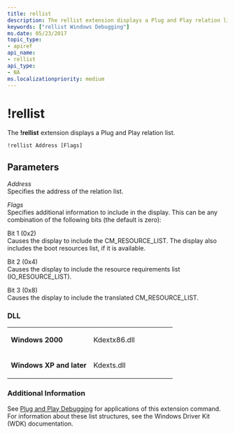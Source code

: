 ```yaml
---
title: rellist
description: The rellist extension displays a Plug and Play relation list.
keywords: ["rellist Windows Debugging"]
ms.date: 05/23/2017
topic_type:
- apiref
api_name:
- rellist
api_type:
- NA
ms.localizationpriority: medium
---
```


# !rellist


The **!rellist** extension displays a Plug and Play relation list.

```dbgcmd
!rellist Address [Flags] 
```

## <span id="ddk__rellist_dbg"></span><span id="DDK__RELLIST_DBG"></span>Parameters


<span id="_______Address______"></span><span id="_______address______"></span><span id="_______ADDRESS______"></span> *Address*   
Specifies the address of the relation list.

<span id="_______Flags______"></span><span id="_______flags______"></span><span id="_______FLAGS______"></span> *Flags*   
Specifies additional information to include in the display. This can be any combination of the following bits (the default is zero):

<span id="Bit_1__0x2_"></span><span id="bit_1__0x2_"></span><span id="BIT_1__0X2_"></span>Bit 1 (0x2)  
Causes the display to include the CM\_RESOURCE\_LIST. The display also includes the boot resources list, if it is available.

<span id="Bit_2__0x4_"></span><span id="bit_2__0x4_"></span><span id="BIT_2__0X4_"></span>Bit 2 (0x4)  
Causes the display to include the resource requirements list (IO\_RESOURCE\_LIST).

<span id="Bit_3__0x8_"></span><span id="bit_3__0x8_"></span><span id="BIT_3__0X8_"></span>Bit 3 (0x8)  
Causes the display to include the translated CM\_RESOURCE\_LIST.

### <span id="DLL"></span><span id="dll"></span>DLL

<table>
<colgroup>
<col width="50%" />
<col width="50%" />
</colgroup>
<tbody>
<tr class="odd">
<td align="left"><p><strong>Windows 2000</strong></p></td>
<td align="left"><p>Kdextx86.dll</p></td>
</tr>
<tr class="even">
<td align="left"><p><strong>Windows XP and later</strong></p></td>
<td align="left"><p>Kdexts.dll</p></td>
</tr>
</tbody>
</table>

 

### <span id="Additional_Information"></span><span id="additional_information"></span><span id="ADDITIONAL_INFORMATION"></span>Additional Information

See [Plug and Play Debugging](plug-and-play-debugging.md) for applications of this extension command. For information about these list structures, see the Windows Driver Kit (WDK) documentation.

 

 





